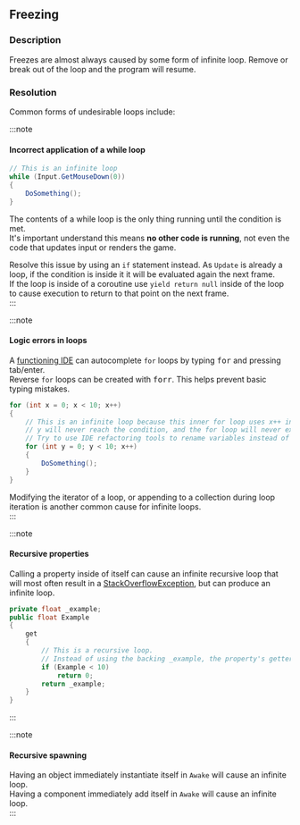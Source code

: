 ## Freezing
### Description
Freezes are almost always caused by some form of infinite loop. Remove or break out of the loop and the program will resume.

### Resolution
Common forms of undesirable loops include:

:::note
#### Incorrect application of a while loop
```csharp
// This is an infinite loop
while (Input.GetMouseDown(0))
{
    DoSomething();
}
```
The contents of a while loop is the only thing running until the condition is met.  
It's important understand this means **no other code is running**, not even the code that updates input or renders the game.

Resolve this issue by using an `if` statement instead. As `Update` is already a loop, if the condition is inside it it will be evaluated again the next frame.  
If the loop is inside of a coroutine use `yield return null` inside of the loop to cause execution to return to that point on the next frame.  
:::   

:::note
#### Logic errors in loops
A [functioning IDE](../Programming/IDE%20Configuration.md) can autocomplete `for` loops by typing <kbd>for</kbd> and pressing tab/enter.  
Reverse `for` loops can be created with <kbd>forr</kbd>. This helps prevent basic typing mistakes.  

```csharp
for (int x = 0; x < 10; x++)
{
    // This is an infinite loop because this inner for loop uses x++ instead of y++.
    // y will never reach the condition, and the for loop will never exit.
    // Try to use IDE refactoring tools to rename variables instead of doing it manually. 
    for (int y = 0; y < 10; x++)
    {
        DoSomething();
    }
}
```

Modifying the iterator of a loop, or appending to a collection during loop iteration is another common cause for infinite loops.  
:::  

:::note
#### Recursive properties
Calling a property inside of itself can cause an infinite recursive loop that will most often result in a [StackOverflowException](../Programming/Common%20Errors/Runtime%20Exceptions/StackOverflowException.md), but can produce an infinite loop.
```csharp
private float _example;
public float Example
{
    get
    {
        // This is a recursive loop.
        // Instead of using the backing _example, the property's getter is called again.
        if (Example < 10)
            return 0;
        return _example;
    }
}
```
:::  

:::note
#### Recursive spawning
Having an object immediately instantiate itself in `Awake` will cause an infinite loop.  
Having a component immediately add itself in `Awake` will cause an infinite loop.  
:::